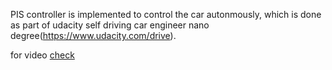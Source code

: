 PIS controller is implemented to control the car autonmously, which is done as part of udacity self driving car engineer nano degree(https://www.udacity.com/drive).

for video [check](https://youtu.be/LgYx6Z8INLM)


